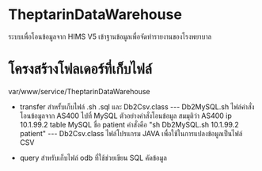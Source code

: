 # TheptarinDataWarehouse
ระบบเพื่อโอนข้อมูลจาก HIMS V5 เข้าฐานข้อมูลเพื่อจัดทำรายงานของโรงพยาบาล

# โครงสร้างโฟลเดอร์ที่เก็บไฟล์
var/www/service/TheptarinDataWarehouse
- transfer สำหรั้บเก็บไฟล์ .sh .sql และ Db2Csv.class
--- Db2MySQL.sh ไฟล์คำสั่งโอนข้อมูลจาก AS400 ไปที่ MySQL ตัวอย่างคำสั่งโอนข้อมูล สมมุติว่า AS400 ip 10.1.99.2 table MySQL ชื่อ patient คำสั่งคือ "sh Db2MySQL.sh 10.1.99.2 patient"
--- Db2Csv.class ไฟล์โปรแกรม JAVA เพื่อใช้ในการแปลงข้อมูลเป็นไฟล์ CSV

- query สำหรับเก็บไฟล์ odb ที่ใช้ช่วยเขียน SQL คัดข้อมูล
